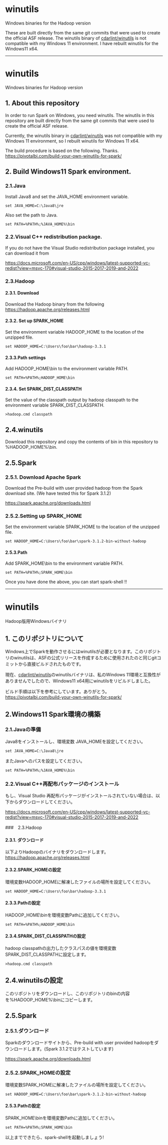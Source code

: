 # winutils
Windows binaries for the Hadoop version

These are built directly from the same git commits that were used to create the official ASF release.
The winutils binary of [cdarlint/winutils](https://github.com/cdarlint/winutils)  is not compatible with my Windows 11 environment. I have rebuilt winutils for the  Windows11 x64.


------------------------------------------

# winutils
Windows binaries for Hadoop version

## 1. About this repository
In order to run Spark on Windows, you need winutils. The winutils in this repository are built directly from the same git commits that were used to create the official ASF release.

Currently, the winutils binary in [cdarlint/winutils]() was not compatible with my Windows 11 environment, so I rebuilt winutils for Windows 11 x64.

The build procedure is based on the following. Thanks.
https://pivotalbi.com/build-your-own-winutils-for-spark/

## 2. Build Windows11 Spark environment.
### 2.1.Java

Install Java8 and set the JAVA_HOME environment variable.

```
set JAVA_HOME=C:\Java8\jre
``` 

Also set the path to Java.

```
set PATH=%PATH%;%JAVA_HOME%\bin
```

### 2.2.Visual C++ redistribution package.

If you do not have the Visual Studio redistribution package installed, you can download it from

https://docs.microsoft.com/en-US/cpp/windows/latest-supported-vc-redist?view=msvc-170#visual-studio-2015-2017-2019-and-2022

### 2.3.Hadoop

#### 2.3.1. Download

Download the Hadoop binary from the following
https://hadoop.apache.org/releases.html

#### 2.3.2. Set up SPARK_HOME

Set the environment variable HADOOP_HOME to the location of the unzipped file.

```
set HADOOP_HOME=C:\Users\foo\bar\hadoop-3.3.1
``` 

#### 2.3.3.Path settings

Add HADOOP_HOME\bin to the environment variable PATH.

```
set PATH=%PATH%;HADOOP_HOME\bin
```

#### 2.3.4. Set SPARK_DIST_CLASSPATH

Set the value of the classpath output by hadoop classpath to the environment variable SPARK_DIST_CLASSPATH.

```
>hadoop.cmd classpath
```

## 2.4.winutils
Download this repository and copy the contents of bin in this repository to %HADOOP_HOME%\bin.

## 2.5.Spark
### 2.5.1. Download Apache Spark

Download the Pre-build with user provided hadoop from the Spark download site. (We have tested this for Spark 3.1.2)

https://spark.apache.org/downloads.html

### 2.5.2.Setting up SPARK_HOME

Set the environment variable SPARK_HOME to the location of the unzipped file.

```
set HADOOP_HOME=C:\Users\foo\bar\spark-3.1.2-bin-without-hadoop
```

#### 2.5.3.Path
Add SPARK_HOME\bin to the environment variable PATH.

```
set PATH=%PATH%;SPARK_HOME\bin
```

Once you have done the above, you can start spark-shell !!

-----------------------------------------------------

# winutils
Hadoop版用Windowsバイナリ

## 1. このリポジトリについて
Windows上でSparkを動作させるにはwinutilsが必要となります。このリポジトリのwinutilsは、ASFの公式リリースを作成するために使用されたのと同じgitコミットから直接ビルドされたものです。

現在、[cdarlint/winutils]()のwinutilsバイナリは、私のWindows 11環境と互換性がありませんでしたので、Windows11 x64用にwinutilsをリビルドしました。

ビルド手順は以下を参考にしています。ありがとう。
https://pivotalbi.com/build-your-own-winutils-for-spark/

## 2.Windows11 Spark環境の構築
### 2.1.Javaの準備

Java8をインストールし、環境変数 JAVA_HOMEを設定してください。

```
set JAVA_HOME=C:\Java8\jre
```

またJavaへのパスを設定してください。

```
set PATH=%PATH%;%JAVA_HOME%\bin
```

###  2.2.Visual C++再配布パッケージのインストール

もし、Visual Studio 再配布パッケージがインストールされていない場合は、以下からダウンロードしてください。

https://docs.microsoft.com/en-US/cpp/windows/latest-supported-vc-redist?view=msvc-170#visual-studio-2015-2017-2019-and-2022

###　2.3.Hadoop

#### 2.3.1. ダウンロード

以下よりHadoopのバイナリをダウンロードします。
https://hadoop.apache.org/releases.html

#### 2.3.2.SPARK_HOMEの設定

環境変数HADOOP_HOMEに解凍したファイルの場所を設定してください。

```
set HADOOP_HOME=C:\Users\foo\bar\hadoop-3.3.1
```

#### 2.3.3.Pathの設定
HADOOP_HOME\binを環境変数Pathに追加してください。

```
set PATH=%PATH%;HADOOP_HOME\bin
```

#### 2.3.4.SPARK_DIST_CLASSPATHの設定

hadoop classpathの出力したクラスパスの値を環境変数 SPARK_DIST_CLASSPATHに設定します。

```
>hadoop.cmd classpath
```

## 2.4.winutilsの設定
このリポジトリをダウンロードし、このリポジトリのbinの内容を%HADOOP_HOME%\binにコピーします。

## 2.5.Spark

### 2.5.1.ダウンロード

Sparkのダウンロードサイトから、Pre-build with user provided hadoopをダウンロードします。(Spark 3.1.2ではテストしています)

https://spark.apache.org/downloads.html

### 2.5.2.SPARK_HOMEの設定

環境変数SPARK_HOMEに解凍したファイルの場所を設定してください。

```
set HADOOP_HOME=C:\Users\foo\bar\spark-3.1.2-bin-without-hadoop
```

#### 2.5.3.Pathの設定
SPARK_HOME\binを環境変数Pathに追加してください。

```
set PATH=%PATH%;SPARK_HOME\bin
```

以上までできたら、spark-shellを起動しましょう!

